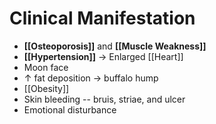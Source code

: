 # Clinical Manifestation
- **[[Osteoporosis]]** and **[[Muscle Weakness]]**
- **[[Hypertension]]** → Enlarged [[Heart]]
- Moon face
- ↑ fat deposition → buffalo hump
- [[Obesity]]
- Skin bleeding -- bruis, striae, and ulcer
- Emotional disturbance